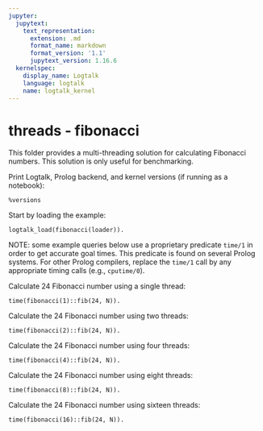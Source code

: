 ```yaml
---
jupyter:
  jupytext:
    text_representation:
      extension: .md
      format_name: markdown
      format_version: '1.1'
      jupytext_version: 1.16.6
  kernelspec:
    display_name: Logtalk
    language: logtalk
    name: logtalk_kernel
---
```


<!--
________________________________________________________________________

This file is part of Logtalk <https://logtalk.org/>  
SPDX-FileCopyrightText: 1998-2025 Paulo Moura <pmoura@logtalk.org>  
SPDX-License-Identifier: Apache-2.0

Licensed under the Apache License, Version 2.0 (the "License");
you may not use this file except in compliance with the License.
You may obtain a copy of the License at

    http://www.apache.org/licenses/LICENSE-2.0

Unless required by applicable law or agreed to in writing, software
distributed under the License is distributed on an "AS IS" BASIS,
WITHOUT WARRANTIES OR CONDITIONS OF ANY KIND, either express or implied.
See the License for the specific language governing permissions and
limitations under the License.
________________________________________________________________________
-->

# threads - fibonacci

This folder provides a multi-threading solution for calculating Fibonacci
numbers. This solution is only useful for benchmarking.

Print Logtalk, Prolog backend, and kernel versions (if running as a notebook):

```logtalk
%versions
```

Start by loading the example:

```logtalk
logtalk_load(fibonacci(loader)).
```

NOTE: some example queries below use a proprietary predicate `time/1` in
order to get accurate goal times. This predicate is found on several Prolog
systems. For other Prolog compilers, replace the `time/1` call by any
appropriate timing calls (e.g., `cputime/0`).

Calculate 24 Fibonacci number using a single thread:

```logtalk
time(fibonacci(1)::fib(24, N)).
```

<!--
% 450,175 inferences, 0.20 CPU in 0.23 seconds (88% CPU, 2250875 Lips)

N = 75025.
-->

Calculate the 24 Fibonacci number using two threads:

```logtalk
time(fibonacci(2)::fib(24, N)).
```

<!--
% 81 inferences, 0.18 CPU in 0.14 seconds (131% CPU, 450 Lips)

N = 75025.
-->

Calculate the 24 Fibonacci number using four threads:

```logtalk
time(fibonacci(4)::fib(24, N)).
```

<!--
% 81 inferences, 0.17 CPU in 0.14 seconds (124% CPU, 476 Lips)

N = 75025.
-->

Calculate the 24 Fibonacci number using eight threads:

```logtalk
time(fibonacci(8)::fib(24, N)).
```

<!--
% 81 inferences, 0.16 CPU in 0.09 seconds (181% CPU, 506 Lips)

N = 75025.
-->

Calculate the 24 Fibonacci number using sixteen threads:

```logtalk
time(fibonacci(16)::fib(24, N)).
```

<!--
% 81 inferences, 0.16 CPU in 0.08 seconds (206% CPU, 506 Lips)

N = 75025.
-->
